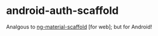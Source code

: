 android-auth-scaffold
=====================

Analgous to [ng-material-scaffold](https://github.com/SamuelMarks/ng-material-scaffold) [for web]; but for Android!
